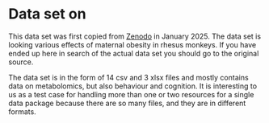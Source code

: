# Data set on

This data set was first copied from [Zenodo](https://zenodo.org/records/7055715) in January 2025. The data
set is looking various effects of maternal obesity in rhesus monkeys. If you have ended up here in search of the actual data set you should go to the original source.

The data set is in the form of 14 csv and 3 xlsx files and mostly contains data on metabolomics, but also behaviour and cognition. It is interesting to us as a test case for handling more than one or two resources for a single data package because there are so many files, and they are in different formats.
